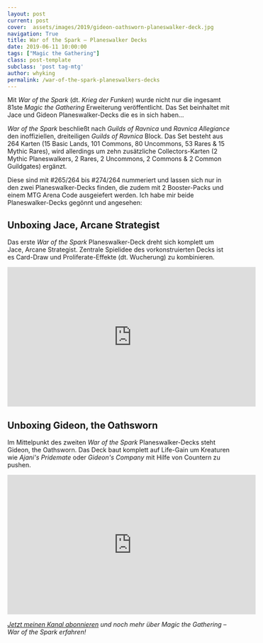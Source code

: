```yaml
---
layout: post
current: post
cover:  assets/images/2019/gideon-oathsworn-planeswalker-deck.jpg
navigation: True
title: War of the Spark – Planeswalker Decks
date: 2019-06-11 10:00:00
tags: ["Magic the Gathering"]
class: post-template
subclass: 'post tag-mtg'
author: whyking
permalink: /war-of-the-spark-planeswalkers-decks
---
```


Mit _War of the Spark_ (dt. _Krieg der Funken_) wurde nicht nur die ingesamt 81ste _Magic the Gathering_ Erweiterung veröffentlicht. Das Set beinhaltet mit Jace und Gideon Planeswalker-Decks die es in sich haben... 

_War of the Spark_  beschließt nach _Guilds of Ravnica_ und _Ravnica Allegiance_  den inoffiziellen, dreiteiligen _Guilds of Ravnica_ Block. Das Set besteht aus 264 Karten (15 Basic Lands, 101 Commons, 80 Uncommons, 53 Rares & 15 Mythic Rares), wird allerdings um zehn zusätzliche Collectors-Karten (2 Mythic Planeswalkers, 2 Rares, 2 Uncommons, 2 Commons & 2 Common Guildgates) ergänzt. 

Diese sind mit #265/264 bis #274/264 nummeriert und lassen sich nur in den zwei Planeswalker-Decks finden, die zudem mit 2 Booster-Packs und einem MTG Arena Code ausgeiefert werden. Ich habe mir beide Planeswalker-Decks gegönnt und angesehen: 

## Unboxing Jace, Arcane Strategist

Das erste _War of the Spark_ Planeswalker-Deck dreht sich komplett um Jace, Arcane Strategist. Zentrale Spielidee des vorkonstruierten Decks ist es Card-Draw und Proliferate-Effekte (dt. Wucherung) zu kombinieren. 

<iframe width="560" height="315" src="https://www.youtube.com/embed/YJ8QFC_p_VI" frameborder="0" allow="accelerometer; autoplay; encrypted-media; gyroscope; picture-in-picture" allowfullscreen></iframe>

## Unboxing Gideon, the Oathsworn

Im Mittelpunkt des zweiten _War of the Spark_ Planeswalker-Decks steht Gideon, the Oathsworn. Das Deck baut komplett auf Life-Gain um Kreaturen wie _Ajani's Pridemate_ oder _Gideon's Company_ mit Hilfe von Countern zu pushen.

<iframe width="560" height="315" src="https://www.youtube.com/embed/h_zw9CKf5hk" frameborder="0" allow="accelerometer; autoplay; encrypted-media; gyroscope; picture-in-picture" allowfullscreen></iframe>

_[Jetzt meinen Kanal abonnieren](http://gmr.whyking.one/sub) und noch mehr über Magic the Gathering – War of the Spark erfahren!_

